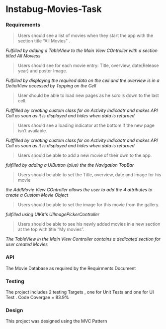 # Instabug-Movies-Task

### Requirements
> Users should see a list of movies when they start the app with the section title “All Movies” . 

_Fulfilled by adding a TableView to the Main View COntroller with a section titled All Moviess_

> Users should see for each movie entry: Title, overview, date(Release year) and poster Image.

_Fulfilled by displaying the required data on the cell and the overview is in a DetialView accessed by Tapping on the Cell_

> User should be able to load new pages as he scrolls down to the last cell.

_Fulffilled by creating  custom class for an Activity Indicaotr  and makes API Call as soon as it is displayed and hides when data is returned_

> Users should see a loading indicator at the bottom if the new page isn’t available. 

_Fulffilled by creating  custom class for an Activity Indicaotr  and makes API Call as soon as it is displayed and hides when data is returned_

> Users should be able to add a new movie of their own to the app.

_fulfilled by adding a UIButton (plus) the the Navigation TopBar_

> Users should be able to set the Title, overview, date and Image for his movie

_the AddMovie View COntroller allows the user to add the 4 attributes to create a Custom Movie Object_

> Users should be able to set the image for this movie from the gallery.

_fulfilled using UIKit's UIImagePickerController_

>Users should be able to see his newly added movies in a new section at the top with title “My movies”.

_The TableView in the Main View Controller contains a dedicated section for user created Movies_

### API

The Movie Database as required by the Requirments Document

### Testing 

The project includes 2 testing Targets , one for Unit Tests and one for UI Test . Code Covergae =  83.9%

### Design
This project was designed using the MVC Pattern 
